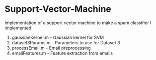 # Support-Vector-Machine
Implementation of a support vector machine to make a spam classifier
I implemented:
1. gaussianKernel.m - Gaussian kernel for SVM
2. dataset3Params.m - Parameters to use for Dataset 3
3. processEmail.m - Email preprocessing
4. emailFeatures.m - Feature extraction from emails

